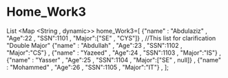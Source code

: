 # Home_Work3
List <Map <String , dynamic>> home_Work3=[
{"name" : "Abdulaziz" , "Age":22 , "SSN":1101 , "Major":["SE" , "CYS"]} , //This list for clarification "Double Major"
{"name" : "Abdullah" , "Age":23 , "SSN":1102 , "Major":"CS"} ,
{"name" : "Yazeed" , "Age":24 , "SSN":1103 , "Major":"IS"} ,
{"name" : "Yasser" , "Age":25 , "SSN":1104 , "Major":["SE" , null]} ,
{"name" : "Mohammed" , "Age":26 , "SSN":1105 , "Major":"IT"} ,
];
